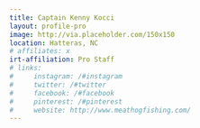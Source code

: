```yaml
---
title: Captain Kenny Kocci
layout: profile-pro
image: http://via.placeholder.com/150x150
location: Hatteras, NC
# affiliates: x
irt-affiliation: Pro Staff
# links:
#     instagram: /#instagram
#     twitter: /#twitter
#     facebook: /#facebook
#     pinterest: /#pinterest
#     website: http://www.meathogfishing.com/
---
```

